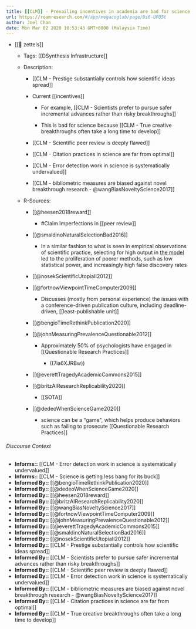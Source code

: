 ```yaml
---
title: [[CLM]] - Prevailing incentives in academia are bad for science
url: https://roamresearch.com/#/app/megacoglab/page/Di6-UFQ5t
author: Joel Chan
date: Mon Mar 02 2020 10:53:43 GMT+0800 (Malaysia Time)
---
```


- [[🌲 zettels]]

    - Tags: [[DSynthesis Infrastructure]]

    - Description:

        - [[CLM - Prestige substantially controls how scientific ideas spread]]

        - Current [[incentives]]

            - For example, [[CLM - Scientists prefer to pursue safer incremental advances rather than risky breakthroughs]]

            - This is bad for science because [[CLM - True creative breakthroughs often take a long time to develop]]

        - [[CLM - Scientific peer review is deeply flawed]]

        - [[CLM - Citation practices in science are far from optimal]]

        - [[CLM - Error detection work in science is systematically undervalued]]

        - [[CLM - bibliometric measures are biased against novel breakthrough research - @wangBiasNoveltyScience2017]]

    - R-Sources:

        - [[@heesen2018reward]]

            - #Claim Imperfections in [[peer review]]

        - [[@smaldinoNaturalSelectionBad2016]]

            - In a similar fashion to what is seen in empirical observations of scientific practice, selecting for high output in [the model](((DRG86XRFt))) led to the proliferation of poorer methods, such as low statistical power, and increasingly high false discovery rates

        - [[@nosekScientificUtopiaII2012]]

        - [[@fortnowViewpointTimeComputer2009]]

            - Discusses (mostly from personal experience) the issues with a conference-driven publication culture, including deadline-driven, [[least-publishable unit]]

        - [[@bengioTimeRethinkPublication2020]]

        - [[@johnMeasuringPrevalenceQuestionable2012]]

            - Approximately 50% of psychologists have engaged in [[Questionable Research Practices]]

                - ((7ia6XJRBw))

        - [[@everettTragedyAcademicCommons2015]]

        - [[@britzAIResearchReplicability2020]]

            - [[SOTA]]

        - [[@dedeoWhenScienceGame2020]]

            - science can be a "game", which helps produce behaviors such as failing to prosecute [[Questionable Research Practices]]

###### Discourse Context

- **Informs::** [[CLM - Error detection work in science is systematically undervalued]]
- **Informs::** [[CLM - Science is getting less bang for its buck]]
- **Informed By::** [[@bengioTimeRethinkPublication2020]]
- **Informed By::** [[@dedeoWhenScienceGame2020]]
- **Informed By::** [[@heesen2018reward]]
- **Informed By::** [[@britzAIResearchReplicability2020]]
- **Informed By::** [[@wangBiasNoveltyScience2017]]
- **Informed By::** [[@fortnowViewpointTimeComputer2009]]
- **Informed By::** [[@johnMeasuringPrevalenceQuestionable2012]]
- **Informed By::** [[@everettTragedyAcademicCommons2015]]
- **Informed By::** [[@smaldinoNaturalSelectionBad2016]]
- **Informed By::** [[@nosekScientificUtopiaII2012]]
- **Informed By::** [[CLM - Prestige substantially controls how scientific ideas spread]]
- **Informed By::** [[CLM - Scientists prefer to pursue safer incremental advances rather than risky breakthroughs]]
- **Informed By::** [[CLM - Scientific peer review is deeply flawed]]
- **Informed By::** [[CLM - Error detection work in science is systematically undervalued]]
- **Informed By::** [[CLM - bibliometric measures are biased against novel breakthrough research - @wangBiasNoveltyScience2017]]
- **Informed By::** [[CLM - Citation practices in science are far from optimal]]
- **Informed By::** [[CLM - True creative breakthroughs often take a long time to develop]]
